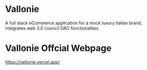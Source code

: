 # Vallonie

A full stack eCommerce application for a mock luxury italian brand, integrates web 3.0 council DAO functionalties.

# Vallonie Offcial Webpage

https://vallonie.vercel.app/


